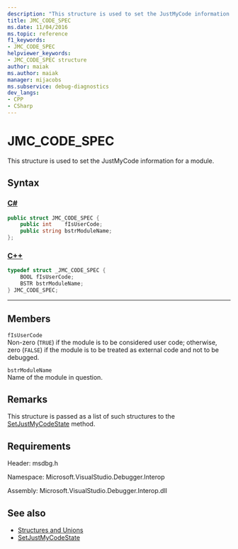 ```yaml
---
description: "This structure is used to set the JustMyCode information for a module."
title: JMC_CODE_SPEC
ms.date: 11/04/2016
ms.topic: reference
f1_keywords:
- JMC_CODE_SPEC
helpviewer_keywords:
- JMC_CODE_SPEC structure
author: maiak
ms.author: maiak
manager: mijacobs
ms.subservice: debug-diagnostics
dev_langs:
- CPP
- CSharp
---
```

# JMC_CODE_SPEC

This structure is used to set the JustMyCode information for a module.

## Syntax

### [C#](#tab/csharp)
```csharp
public struct JMC_CODE_SPEC {
    public int    fIsUserCode;
    public string bstrModuleName;
};
```
### [C++](#tab/cpp)
```cpp
typedef struct _JMC_CODE_SPEC {
    BOOL fIsUserCode;
    BSTR bstrModuleName;
} JMC_CODE_SPEC;
```
---

## Members
`fIsUserCode`\
Non-zero (`TRUE`) if the module is to be considered user code; otherwise, zero (`FALSE`) if the module is to be treated as external code and not to be debugged.

`bstrModuleName`\
Name of the module in question.

## Remarks
This structure is passed as a list of such structures to the [SetJustMyCodeState](../../../extensibility/debugger/reference/idebugengine3-setjustmycodestate.md) method.

## Requirements
Header: msdbg.h

Namespace: Microsoft.VisualStudio.Debugger.Interop

Assembly: Microsoft.VisualStudio.Debugger.Interop.dll

## See also
- [Structures and Unions](../../../extensibility/debugger/reference/structures-and-unions.md)
- [SetJustMyCodeState](../../../extensibility/debugger/reference/idebugengine3-setjustmycodestate.md)

